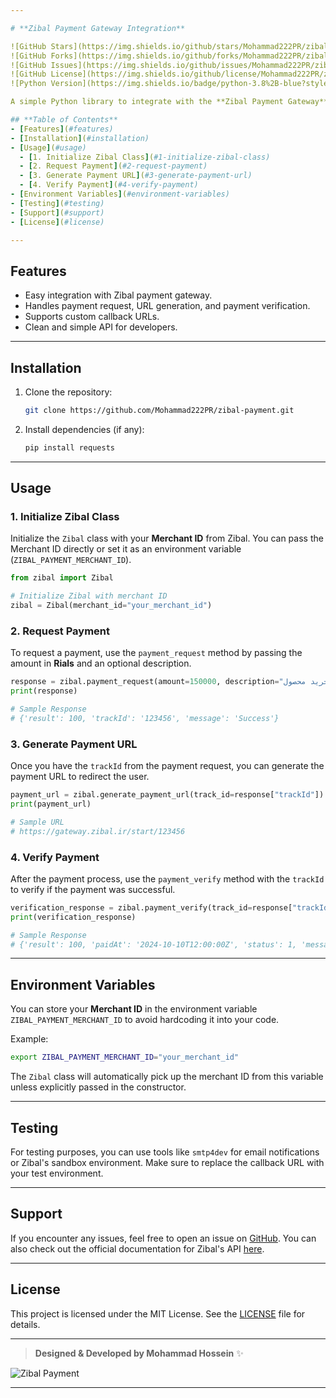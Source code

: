 ```yaml
---

# **Zibal Payment Gateway Integration**

![GitHub Stars](https://img.shields.io/github/stars/Mohammad222PR/zibal-payment?style=flat-square)
![GitHub Forks](https://img.shields.io/github/forks/Mohammad222PR/zibal-payment?style=flat-square)
![GitHub Issues](https://img.shields.io/github/issues/Mohammad222PR/zibal-payment?style=flat-square)
![GitHub License](https://img.shields.io/github/license/Mohammad222PR/zibal-payment?style=flat-square)
![Python Version](https://img.shields.io/badge/python-3.8%2B-blue?style=flat-square)

A simple Python library to integrate with the **Zibal Payment Gateway**. This package provides methods to request payments, verify them, and generate payment URLs for use in your web or mobile applications.

## **Table of Contents**
- [Features](#features)
- [Installation](#installation)
- [Usage](#usage)
  - [1. Initialize Zibal Class](#1-initialize-zibal-class)
  - [2. Request Payment](#2-request-payment)
  - [3. Generate Payment URL](#3-generate-payment-url)
  - [4. Verify Payment](#4-verify-payment)
- [Environment Variables](#environment-variables)
- [Testing](#testing)
- [Support](#support)
- [License](#license)

---
```


## **Features**
- Easy integration with Zibal payment gateway.
- Handles payment request, URL generation, and payment verification.
- Supports custom callback URLs.
- Clean and simple API for developers.

---

## **Installation**

1. Clone the repository:
    ```bash
    git clone https://github.com/Mohammad222PR/zibal-payment.git
    ```
2. Install dependencies (if any):
    ```bash
    pip install requests
    ```

---

## **Usage**

### **1. Initialize Zibal Class**

Initialize the `Zibal` class with your **Merchant ID** from Zibal. You can pass the Merchant ID directly or set it as an environment variable (`ZIBAL_PAYMENT_MERCHANT_ID`).

```python
from zibal import Zibal

# Initialize Zibal with merchant ID
zibal = Zibal(merchant_id="your_merchant_id")
```

### **2. Request Payment**

To request a payment, use the `payment_request` method by passing the amount in **Rials** and an optional description.

```python
response = zibal.payment_request(amount=150000, description="پرداخت برای خرید محصول")
print(response)

# Sample Response
# {'result': 100, 'trackId': '123456', 'message': 'Success'}
```

### **3. Generate Payment URL**

Once you have the `trackId` from the payment request, you can generate the payment URL to redirect the user.

```python
payment_url = zibal.generate_payment_url(track_id=response["trackId"])
print(payment_url)

# Sample URL
# https://gateway.zibal.ir/start/123456
```

### **4. Verify Payment**

After the payment process, use the `payment_verify` method with the `trackId` to verify if the payment was successful.

```python
verification_response = zibal.payment_verify(track_id=response["trackId"])
print(verification_response)

# Sample Response
# {'result': 100, 'paidAt': '2024-10-10T12:00:00Z', 'status': 1, 'message': 'Payment verified successfully'}
```

---

## **Environment Variables**

You can store your **Merchant ID** in the environment variable `ZIBAL_PAYMENT_MERCHANT_ID` to avoid hardcoding it into your code.

Example:
```bash
export ZIBAL_PAYMENT_MERCHANT_ID="your_merchant_id"
```

The `Zibal` class will automatically pick up the merchant ID from this variable unless explicitly passed in the constructor.

---

## **Testing**

For testing purposes, you can use tools like `smtp4dev` for email notifications or Zibal's sandbox environment. Make sure to replace the callback URL with your test environment.

---

## **Support**

If you encounter any issues, feel free to open an issue on [GitHub](https://github.com/Mohammad222PR/zibal-payment/issues). You can also check out the official documentation for Zibal's API [here](https://docs.zibal.ir).

---

## **License**

This project is licensed under the MIT License. See the [LICENSE](LICENSE) file for details.

---

> **Designed & Developed by Mohammad Hossein** ✨

![Zibal Payment](https://github.com/user-attachments/assets/bd12dfd0-6670-4d6f-b3d5-b1d7a4ff579a)


---
